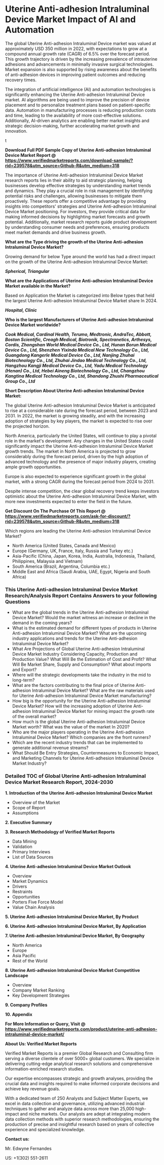 <meta name="title" content="Global Uterine Anti-adhesion Intraluminal Device Market Impact of AI and Automation"><meta name="description" content="The global Uterine Anti-adhesion Intraluminal Device market was valued at approximately USD 350 million in 2022, with expectations to grow at a compound annual growth "><meta name="title" content="Uterine Anti-adhesion Intraluminal Device Market Size, Share, Scope, Trends, Growth, Opportunities, Analysis, Forecast"><h1>Uterine Anti-adhesion Intraluminal Device Market Impact of AI and Automation</h1><p>The global Uterine Anti-adhesion Intraluminal Device market was valued at approximately USD 350 million in 2022, with expectations to grow at a compound annual growth rate (CAGR) of 6.5% over the forecast period. This growth trajectory is driven by the increasing prevalence of intrauterine adhesions and advancements in minimally invasive surgical technologies. Market expansion is also supported by rising awareness about the benefits of anti-adhesion devices in improving patient outcomes and reducing recovery times.</p><p>The integration of artificial intelligence (AI) and automation technologies is significantly enhancing the Uterine Anti-adhesion Intraluminal Device market. AI algorithms are being used to improve the precision of device placement and to personalize treatment plans based on patient-specific data. Automation in manufacturing processes is reducing production costs and time, leading to the availability of more cost-effective solutions. Additionally, AI-driven analytics are enabling better market insights and strategic decision-making, further accelerating market growth and innovation.</p>t</p><p id="" class=""><strong>Download Full PDF Sample Copy of Uterine Anti-adhesion Intraluminal Device Market Report @ <a href="https://www.verifiedmarketreports.com/download-sample/?rid=239578&utm_source=Github-R&utm_medium=318" target="_blank">https://www.verifiedmarketreports.com/download-sample/?rid=239578&utm_source=Github-R&utm_medium=318</a></strong></p><p>The importance of&nbsp;Uterine Anti-adhesion Intraluminal Device Market research reports lies in their ability to aid strategic planning, helping businesses develop effective strategies by understanding market trends and dynamics. They play a crucial role in risk management by identifying potential risks and challenges, allowing businesses to mitigate them proactively. These reports offer a competitive advantage by providing insights into competitors' strategies and Uterine Anti-adhesion Intraluminal Device Market positioning. For investors, they provide critical data for making informed decisions by highlighting market forecasts and growth potential. Additionally, market research reports guide product development by understanding consumer needs and preferences, ensuring products meet market demands and drive business growth.</p><p><strong>What are the&nbsp;Type driving the growth of the Uterine Anti-adhesion Intraluminal Device Market?</strong></p><p id="" class="">Growing demand for below Type around the world has had a direct impact on the growth of the Uterine Anti-adhesion Intraluminal Device Market:</p><em><strong>Spherical, Triangular</strong></em></p><strong>What are the&nbsp;Applications&nbsp;of Uterine Anti-adhesion Intraluminal Device Market available in the Market?</strong></p><p id="" class="">Based on Application the Market is categorized into Below types that held the largest Uterine Anti-adhesion Intraluminal Device Market share In 2024.</p><em><strong>Hospital, Clinic</strong></em></p><strong>Who is the largest Manufacturers of Uterine Anti-adhesion Intraluminal Device Market worldwide?</strong></p><p><em><strong>Cook Medical, Cardinal Health, Terumo, Medtronic, AndraTec, Abbott, Boston Scientific, Creagh Medical, Biotronik, Spectranetics, Arthesys, Cordis, Zhongshan World Medical Device Co., Ltd, Hunan Borun Medical Device Co., Ltd, Shenzhen Yixinda Medical New Technology Co., Ltd, Guangdong Kangerle Medical Device Co., Ltd, Nanjing Zhuhai Biotechnology Co., Ltd, Zhuhai Jindao Medical Technology Co., Ltd, Hangzhou Kangji Medical Device Co., Ltd, Yadu Medical Technology (Henan) Co., Ltd, Hebei Aineng Biotechnology Co., Ltd, Changzhou Kangtina Medical Technology Co., Ltd, Shandong Zhushi Pharmaceutical Group Co., Ltd</strong></em></p><p id="" class=""><strong>Short Description About Uterine Anti-adhesion Intraluminal Device Market:</strong></p><p>The global Uterine Anti-adhesion Intraluminal Device Market is anticipated to rise at a considerable rate during the forecast period, between 2023 and 2031. In 2022, the market is growing steadily, and with the increasing adoption of strategies by key players, the market is expected to rise over the projected horizon.</p><p>North America, particularly the United States, will continue to play a pivotal role in the market's development. Any changes in the United States could significantly impact the Uterine Anti-adhesion Intraluminal Device Market growth trends. The market in North America is projected to grow considerably during the forecast period, driven by the high adoption of advanced technology and the presence of major industry players, creating ample growth opportunities.</p><p>Europe is also expected to experience significant growth in the global market, with a strong CAGR during the forecast period from 2024 to 2031.</p><p>Despite intense competition, the clear global recovery trend keeps investors optimistic about the Uterine Anti-adhesion Intraluminal Device Market, with more new investments expected to enter the field in the future.</p><p id="" class=""><strong>Get Discount On The Purchase Of This Report @ <a href="https://www.verifiedmarketreports.com/ask-for-discount/?rid=239578&utm_source=Github-R&utm_medium=318" target="_blank">https://www.verifiedmarketreports.com/ask-for-discount/?rid=239578&utm_source=Github-R&utm_medium=318</a></strong></p>Which regions are leading the Uterine Anti-adhesion Intraluminal Device Market?</p><ul><li>North America (United States, Canada and Mexico)</li><li>Europe (Germany, UK, France, Italy, Russia and Turkey etc.)</li><li>Asia-Pacific (China, Japan, Korea, India, Australia, Indonesia, Thailand, Philippines, Malaysia and Vietnam)</li><li>South America (Brazil, Argentina, Columbia etc.)</li><li>Middle East and Africa (Saudi Arabia, UAE, Egypt, Nigeria and South Africa)</li></ul><h3 id="" class="">This Uterine Anti-adhesion Intraluminal Device Market Research/Analysis Report Contains Answers to your following Questions</h3><ul><li>What are the global trends in the Uterine Anti-adhesion Intraluminal Device Market? Would the market witness an increase or decline in the demand in the coming years?</li><li>What is the estimated demand for different types of products in Uterine Anti-adhesion Intraluminal Device Market? What are the upcoming industry applications and trends for the Uterine Anti-adhesion Intraluminal Device Market?</li><li>What Are Projections of Global Uterine Anti-adhesion Intraluminal Device Market Industry Considering Capacity, Production and Production Value? What Will Be the Estimation of Cost and Profit? What Will Be Market Share, Supply and Consumption? What about imports and Export?</li><li>Where will the strategic developments take the industry in the mid to long-term?</li><li>What are the factors contributing to the final price of Uterine Anti-adhesion Intraluminal Device Market? What are the raw materials used for Uterine Anti-adhesion Intraluminal Device Market manufacturing?</li><li>How big is the opportunity for the Uterine Anti-adhesion Intraluminal Device Market? How will the increasing adoption of Uterine Anti-adhesion Intraluminal Device Market for mining impact the growth rate of the overall market?</li><li>How much is the global Uterine Anti-adhesion Intraluminal Device Market worth? What was the value of the market In 2020?</li><li>Who are the major players operating in the Uterine Anti-adhesion Intraluminal Device Market? Which companies are the front runners?</li><li>Which are the recent industry trends that can be implemented to generate additional revenue streams?</li><li>What Should Be Entry Strategies, Countermeasures to Economic Impact, and Marketing Channels for Uterine Anti-adhesion Intraluminal Device Market Industry?</li></ul><h3 id="" class="">Detailed TOC of Global Uterine Anti-adhesion Intraluminal Device Market Research Report, 2024-2030</h3><p id="" class=""><strong>1. Introduction of the Uterine Anti-adhesion Intraluminal Device Market</strong></p><ul><li>Overview of the Market</li><li>Scope of Report</li><li>Assumptions</li></ul><p id="" class=""><strong>2. Executive Summary</strong></p><p id="" class=""><strong>3. Research Methodology of Verified Market Reports</strong></p><ul><li>Data Mining</li><li>Validation</li><li>Primary Interviews</li><li>List of Data Sources</li></ul><p id="" class=""><strong>4. Uterine Anti-adhesion Intraluminal Device Market Outlook</strong></p><ul><li>Overview</li><li>Market Dynamics</li><li>Drivers</li><li>Restraints</li><li>Opportunities</li><li>Porters Five Force Model</li><li>Value Chain Analysis</li></ul><p id="" class=""><strong>5. Uterine Anti-adhesion Intraluminal Device Market, By Product</strong></p><p id="" class=""><strong>6. Uterine Anti-adhesion Intraluminal Device Market, By Application</strong></p><p id="" class=""><strong>7. Uterine Anti-adhesion Intraluminal Device Market, By Geography</strong></p><ul><li>North America</li><li>Europe</li><li>Asia Pacific</li><li>Rest of the World</li></ul><p id="" class=""><strong>8. Uterine Anti-adhesion Intraluminal Device Market Competitive Landscape</strong></p><ul><li>Overview</li><li>Company Market Ranking</li><li>Key Development Strategies</li></ul><p id="" class=""><strong>9. Company Profiles</strong></p><p id="" class=""><strong>10. Appendix</strong></p><p id="" class=""><strong>For More Information or Query, Visit @ <a href="https://www.verifiedmarketreports.com/product/uterine-anti-adhesion-intraluminal-device-market/" target="_blank">https://www.verifiedmarketreports.com/product/uterine-anti-adhesion-intraluminal-device-market/</a></strong></p><p id="" class=""><strong>About Us: Verified Market Reports</strong></p><p id="" class="">Verified Market Reports is a premier Global Research and Consulting firm serving a diverse clientele of over 5000+ global customers. We specialize in delivering cutting-edge analytical research solutions and comprehensive information-enriched research studies.</p><p id="" class="">Our expertise encompasses strategic and growth analyses, providing the crucial data and insights required to make informed corporate decisions and achieve key revenue goals.</p><p id="" class="">With a dedicated team of 250 Analysts and Subject Matter Experts, we excel in data collection and governance, utilizing advanced industrial techniques to gather and analyze data across more than 25,000 high-impact and niche markets. Our analysts are adept at integrating modern data collection methods with superior research methodologies, ensuring the production of precise and insightful research based on years of collective experience and specialized knowledge.</p><p id="" class=""><strong>Contact us:</strong></p><p id="" class="">Mr. Edwyne Fernandes</p><p id="" class="">US: +1(302) 551-2611</p>